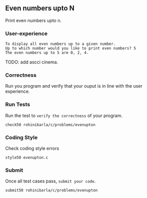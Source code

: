 ## Even numbers upto N
Print even numbers upto n.

### User-experience
```
To display all even numbers up to a given number.
Up to which number would you like to print even numbers? 5
The even numbers up to 5 are 0, 2, 4.
```
TODO: add ascci cinema.

### Correctness
Run you program and verify that your ouput is in line with the user experience.

### Run Tests
Run the test to `verify the correctness` of your program.
```
check50 rohinibarla/c/problems/evenupton
```

### Coding Style
Check coding style errors
```
style50 evenupton.c
```

### Submit
Once all test cases pass, `submit your code`.
```
submit50 rohinibarla/c/problems/evenupton
```
